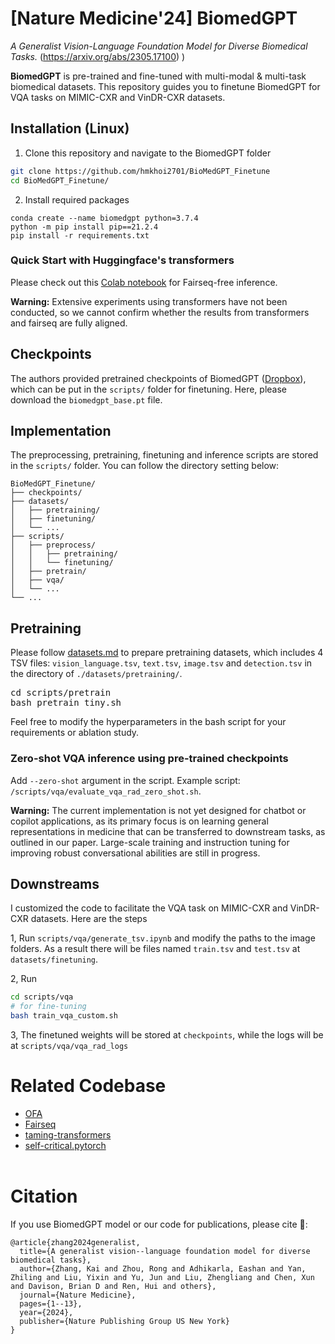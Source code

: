 <!---
Copyright 2022 The OFA-Sys Team. 
Copyright 2023 Kai Zhang @ Lehigh. 
All rights reserved.
This source code is licensed under the Apache 2.0 license found in the LICENSE file in the root directory.
-->

# [Nature Medicine'24] BiomedGPT
*A Generalist Vision-Language Foundation Model for Diverse Biomedical Tasks.* (https://arxiv.org/abs/2305.17100)
)

**BiomedGPT** is pre-trained and fine-tuned with multi-modal & multi-task biomedical datasets. This repository guides you to finetune BiomedGPT for VQA tasks on MIMIC-CXR and VinDR-CXR datasets. 

## Installation (Linux)

1. Clone this repository and navigate to the BiomedGPT folder
```bash
git clone https://github.com/hmkhoi2701/BioMedGPT_Finetune
cd BioMedGPT_Finetune/
```

2. Install required packages
```Shell
conda create --name biomedgpt python=3.7.4
python -m pip install pip==21.2.4
pip install -r requirements.txt
```

### Quick Start with Huggingface's transformers

Please check out this [Colab notebook](https://colab.research.google.com/drive/1AMG-OwmDpnu24a9ZvCNvZi3BZwb3nSfS?usp=sharing) for Fairseq-free inference. 

**Warning:** Extensive experiments using transformers have not been conducted, so we cannot confirm whether the results from transformers and fairseq are fully aligned.

## Checkpoints
The authors provided pretrained checkpoints of BiomedGPT (<a href="https://www.dropbox.com/sh/cu2r5zkj2r0e6zu/AADZ-KHn-emsICawm9CM4MqVa?dl=0">Dropbox</a>), which can be put in the `scripts/` folder for finetuning. Here, please download the ```biomedgpt_base.pt``` file.

## Implementation
The preprocessing, pretraining, finetuning and inference scripts are stored in the `scripts/` folder. You can follow the directory setting below:

```
BioMedGPT_Finetune/
├── checkpoints/
├── datasets/
│   ├── pretraining/
│   ├── finetuning/
│   └── ...
├── scripts/
│   ├── preprocess/
│   │   ├── pretraining/
│   │   └── finetuning/
│   ├── pretrain/
│   ├── vqa/
│   └── ...
└── ...
```

## Pretraining
Please follow [datasets.md](datasets.md) to prepare pretraining datasets, which includes 4 TSV files: <code>vision_language.tsv</code>, <code>text.tsv</code>, <code>image.tsv</code> and <code>detection.tsv</code> in the directory of `./datasets/pretraining/`.

<pre>
cd scripts/pretrain
bash pretrain_tiny.sh
</pre>
Feel free to modify the hyperparameters in the bash script for your requirements or ablation study.

### Zero-shot VQA inference using pre-trained checkpoints
Add ```--zero-shot``` argument in the script. Example script: ```/scripts/vqa/evaluate_vqa_rad_zero_shot.sh```.

**Warning:** The current implementation is not yet designed for chatbot or copilot applications, as its primary focus is on learning general representations in medicine that can be transferred to downstream tasks, as outlined in our paper. Large-scale training and instruction tuning for improving robust conversational abilities are still in progress.

## Downstreams
I customized the code to facilitate the VQA task on MIMIC-CXR and VinDR-CXR datasets. Here are the steps

1, Run ```scripts/vqa/generate_tsv.ipynb``` and modify the paths to the image folders. As a result there will be files named ```train.tsv``` and ```test.tsv``` at ```datasets/finetuning```.

2, Run 
```bash
cd scripts/vqa
# for fine-tuning
bash train_vqa_custom.sh
```

3, The finetuned weights will be stored at ```checkpoints```, while the logs will be at ```scripts/vqa/vqa_rad_logs```

# Related Codebase
* [OFA](https://github.com/OFA-Sys/OFA)
* [Fairseq](https://github.com/pytorch/fairseq)
* [taming-transformers](https://github.com/CompVis/taming-transformers)
* [self-critical.pytorch](https://github.com/ruotianluo/self-critical.pytorch)
<br></br>


# Citation
If you use BiomedGPT model or our code for publications, please cite 🤗: 
```
@article{zhang2024generalist,
  title={A generalist vision--language foundation model for diverse biomedical tasks},
  author={Zhang, Kai and Zhou, Rong and Adhikarla, Eashan and Yan, Zhiling and Liu, Yixin and Yu, Jun and Liu, Zhengliang and Chen, Xun and Davison, Brian D and Ren, Hui and others},
  journal={Nature Medicine},
  pages={1--13},
  year={2024},
  publisher={Nature Publishing Group US New York}
}
```
<br></br>
